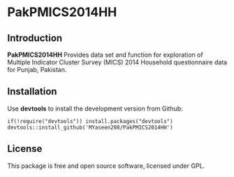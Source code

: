 # PakPMICS2014HH
## Introduction

**PakPMICS2014HH** Provides data set and function for exploration of Multiple Indicator Cluster Survey (MICS) 2014 Household questionnaire data for Punjab, Pakistan.

## Installation
Use **devtools** to install the development version from Github:

```{r}
if(!require("devtools")) install.packages("devtools")
devtools::install_github('MYaseen208/PakPMICS2014HH')
```

## License
This package is free and open source software, licensed under GPL.
